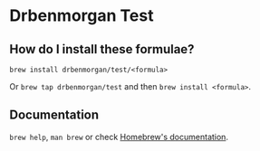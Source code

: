 # Drbenmorgan Test

## How do I install these formulae?
`brew install drbenmorgan/test/<formula>`

Or `brew tap drbenmorgan/test` and then `brew install <formula>`.

## Documentation
`brew help`, `man brew` or check [Homebrew's documentation](https://docs.brew.sh).
